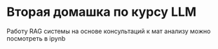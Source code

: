 # Вторая домашка по курсу LLM  
 
Работу RAG системы на основе консультаций к мат анализу можно посмотреть в ipynb
